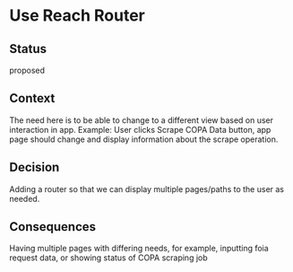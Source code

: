 # Use Reach Router

## Status

proposed

## Context

The need here is to be able to change to a different view based on user interaction in app.
Example: User clicks Scrape COPA Data button, app page should change and display information 
about the scrape operation.

## Decision

Adding a router so that we can display multiple pages/paths to the user as needed.

## Consequences

Having multiple pages with differing needs, for example, inputting foia request data, 
or showing status of COPA scraping job